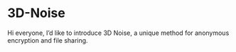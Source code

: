 # 3D-Noise
Hi everyone, I’d like to introduce 3D Noise, a unique method for anonymous encryption and file sharing.
